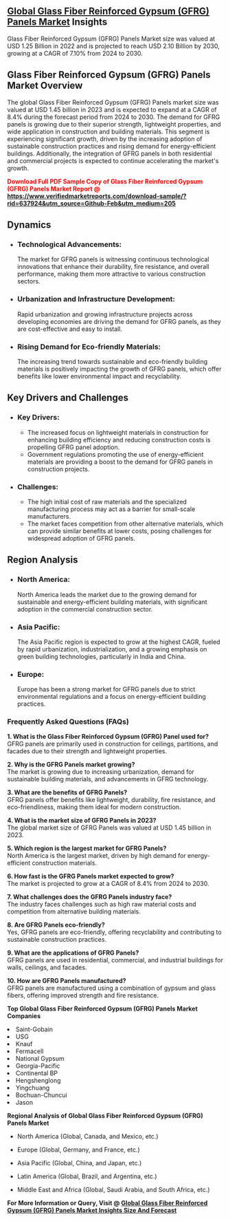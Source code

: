 <h2><a href="https://www.verifiedmarketreports.com/download-sample/?rid=637924&amp;utm_source=Github&amp;utm_medium=205" target="_blank">Global Glass Fiber Reinforced Gypsum (GFRG) Panels Market</a> Insights</h2><p>Glass Fiber Reinforced Gypsum (GFRG) Panels Market size was valued at USD 1.25 Billion in 2022 and is projected to reach USD 2.10 Billion by 2030, growing at a CAGR of 7.10% from 2024 to 2030.</p><p> <h2>Glass Fiber Reinforced Gypsum (GFRG) Panels Market Overview</h2> <p>The global Glass Fiber Reinforced Gypsum (GFRG) Panels market size was valued at USD 1.45 billion in 2023 and is expected to expand at a CAGR of 8.4% during the forecast period from 2024 to 2030. The demand for GFRG panels is growing due to their superior strength, lightweight properties, and wide application in construction and building materials. This segment is experiencing significant growth, driven by the increasing adoption of sustainable construction practices and rising demand for energy-efficient buildings. Additionally, the integration of GFRG panels in both residential and commercial projects is expected to continue accelerating the market's growth.</p> <p><strong><p><span class=""><span style="color: #ff0000;"><strong>Download Full PDF Sample Copy of Glass Fiber Reinforced Gypsum (GFRG) Panels Market Report</strong> @ </span><a href="https://www.verifiedmarketreports.com/download-sample/?rid=637924&amp;utm_source=Github-Feb&amp;utm_medium=205" target="_blank">https://www.verifiedmarketreports.com/download-sample/?rid=637924&amp;utm_source=Github-Feb&amp;utm_medium=205</a></span></p></strong></p> <h2>Dynamics</h2> <ul> <li><h3>Technological Advancements:</h3> The market for GFRG panels is witnessing continuous technological innovations that enhance their durability, fire resistance, and overall performance, making them more attractive to various construction sectors.</li> <li><h3>Urbanization and Infrastructure Development:</h3> Rapid urbanization and growing infrastructure projects across developing economies are driving the demand for GFRG panels, as they are cost-effective and easy to install.</li> <li><h3>Rising Demand for Eco-friendly Materials:</h3> The increasing trend towards sustainable and eco-friendly building materials is positively impacting the growth of GFRG panels, which offer benefits like lower environmental impact and recyclability.</li> </ul> <h2>Key Drivers and Challenges</h2> <ul> <li><h3>Key Drivers:</h3> <ul> <li>The increased focus on lightweight materials in construction for enhancing building efficiency and reducing construction costs is propelling GFRG panel adoption.</li> <li>Government regulations promoting the use of energy-efficient materials are providing a boost to the demand for GFRG panels in construction projects.</li> </ul> </li> <li><h3>Challenges:</h3> <ul> <li>The high initial cost of raw materials and the specialized manufacturing process may act as a barrier for small-scale manufacturers.</li> <li>The market faces competition from other alternative materials, which can provide similar benefits at lower costs, posing challenges for widespread adoption of GFRG panels.</li> </ul> </li> </ul> <h2>Region Analysis</h2> <ul> <li><h3>North America:</h3> North America leads the market due to the growing demand for sustainable and energy-efficient building materials, with significant adoption in the commercial construction sector.</li> <li><h3>Asia Pacific:</h3> The Asia Pacific region is expected to grow at the highest CAGR, fueled by rapid urbanization, industrialization, and a growing emphasis on green building technologies, particularly in India and China.</li> <li><h3>Europe:</h3> Europe has been a strong market for GFRG panels due to strict environmental regulations and a focus on energy-efficient building practices.</li> </ul> <h3>Frequently Asked Questions (FAQs)</h3> <p><strong>1. What is the Glass Fiber Reinforced Gypsum (GFRG) Panel used for?</strong><br> GFRG panels are primarily used in construction for ceilings, partitions, and facades due to their strength and lightweight properties.</p> <p><strong>2. Why is the GFRG Panels market growing?</strong><br> The market is growing due to increasing urbanization, demand for sustainable building materials, and advancements in GFRG technology.</p> <p><strong>3. What are the benefits of GFRG Panels?</strong><br> GFRG panels offer benefits like lightweight, durability, fire resistance, and eco-friendliness, making them ideal for modern construction.</p> <p><strong>4. What is the market size of GFRG Panels in 2023?</strong><br> The global market size of GFRG Panels was valued at USD 1.45 billion in 2023.</p> <p><strong>5. Which region is the largest market for GFRG Panels?</strong><br> North America is the largest market, driven by high demand for energy-efficient construction materials.</p> <p><strong>6. How fast is the GFRG Panels market expected to grow?</strong><br> The market is projected to grow at a CAGR of 8.4% from 2024 to 2030.</p> <p><strong>7. What challenges does the GFRG Panels industry face?</strong><br> The industry faces challenges such as high raw material costs and competition from alternative building materials.</p> <p><strong>8. Are GFRG Panels eco-friendly?</strong><br> Yes, GFRG panels are eco-friendly, offering recyclability and contributing to sustainable construction practices.</p> <p><strong>9. What are the applications of GFRG Panels?</strong><br> GFRG panels are used in residential, commercial, and industrial buildings for walls, ceilings, and facades.</p> <p><strong>10. How are GFRG Panels manufactured?</strong><br> GFRG panels are manufactured using a combination of gypsum and glass fibers, offering improved strength and fire resistance.</p> </p><p><strong>Top Global Glass Fiber Reinforced Gypsum (GFRG) Panels Market Companies</strong></p><div data-test-id=""><p><li>Saint-Gobain</li><li> USG</li><li> Knauf</li><li> Fermacell</li><li> National Gypsum</li><li> Georgia-Pacific</li><li> Continental BP</li><li> Hengshenglong</li><li> Yingchuang</li><li> Bochuan-Chuncui</li><li> Jason</li></p><div><strong>Regional Analysis of&nbsp;Global Glass Fiber Reinforced Gypsum (GFRG) Panels Market</strong></div><ul><li dir="ltr"><p dir="ltr">North America&nbsp;(Global, Canada, and Mexico, etc.)</p></li><li dir="ltr"><p dir="ltr">Europe (Global, Germany, and France, etc.)</p></li><li dir="ltr"><p dir="ltr">Asia Pacific&nbsp;(Global, China, and Japan, etc.)</p></li><li dir="ltr"><p dir="ltr">Latin America&nbsp;(Global, Brazil, and Argentina, etc.)</p></li><li dir="ltr">Middle East and Africa&nbsp;(Global, Saudi Arabia, and South Africa, etc.)</li></ul><p><strong>For More Information or Query, Visit @&nbsp;</strong><strong><a href="https://www.verifiedmarketreports.com/product/glass-fiber-reinforced-gypsum-gfrg-panels-market/?utm_source=Github&amp;utm_medium=205" target="_blank">Global Glass Fiber Reinforced Gypsum (GFRG) Panels Market Insights Size And Forecast</a></strong></p></div>
